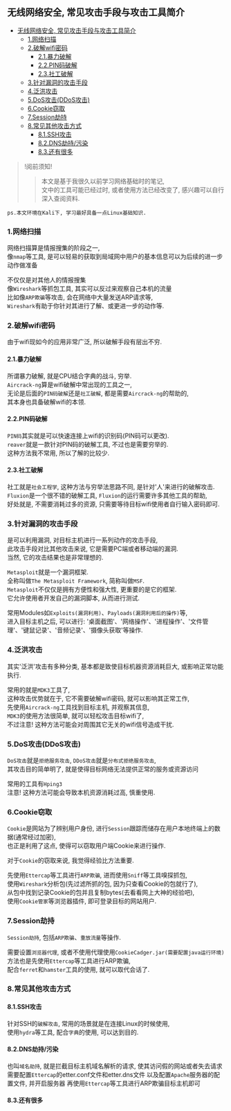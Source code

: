 ## 无线网络安全, 常见攻击手段与攻击工具简介

- [无线网络安全, 常见攻击手段与攻击工具简介](#无线网络安全-常见攻击手段与攻击工具简介)
  - [1.网络扫描](#1网络扫描)
  - [2.破解wifi密码](#2破解wifi密码)
    - [2.1.暴力破解](#21暴力破解)
    - [2.2.PIN码破解](#22pin码破解)
    - [2.3.社工破解](#23社工破解)
  - [3.针对漏洞的攻击手段](#3针对漏洞的攻击手段)
  - [4.泛洪攻击](#4泛洪攻击)
  - [5.DoS攻击(DDoS攻击)](#5dos攻击ddos攻击)
  - [6.Cookie窃取](#6cookie窃取)
  - [7.Session劫持](#7session劫持)
  - [8.常见其他攻击方式](#8常见其他攻击方式)
    - [8.1.SSH攻击](#81ssh攻击)
    - [8.2.DNS劫持/污染](#82dns劫持污染)
    - [8.3.还有很多](#83还有很多)

> !阅前须知!  
>> 本文是基于我很久以前学习网络基础时的笔记,  
>> 文中的工具可能已经过时, 或者使用方法已经改变了, 感兴趣可以自行深入查阅资料.  

```ps.本文环境在Kali下, 学习最好具备一点Linux基础知识.```

### 1.网络扫描

网络扫描算是情报搜集的阶段之一,  
像`nmap`等工具, 是可以轻易的获取到局域网中用户的基本信息可以为后续的进一步动作做准备  

不仅仅是对其他人的情报搜集  
像`Wireshark`等抓包工具, 其实可以反过来观察自己本机的流量  
比如像`ARP欺骗`等攻击, 会在网络中大量发送ARP请求等,  
`Wireshark`有助于你针对其进行了解、或更进一步的动作等.  

### 2.破解wifi密码

由于wifi现如今的应用非常广泛, 所以破解手段有层出不穷.

#### 2.1.暴力破解

所谓暴力破解, 就是CPU结合字典的战斗, 穷举.  
`Aircrack-ng`算是wifi破解中常出现的工具之一,  
无论是后面的`PIN码破解`还是`社工破解`, 都是需要`Aircrack-ng`的帮助的,  
其本身也具备破解wifi的本领.  

#### 2.2.PIN码破解

`PIN码`其实就是可以快速连接上wifi的识别码(PIN码可以更改).  
`reaver`就是一款针对PIN码的破解工具, 不过也是需要穷举的.  
这种方法我不常用, 所以了解的比较少.  

#### 2.3.社工破解

社工就是`社会工程学`, 这种方法与穷举法思路不同, 是针对'人'来进行的破解攻击.  
`Fluxion`是一个很不错的破解工具, `Fluxion`的运行需要许多其他工具的帮助,  
好处就是, 不需要消耗过多的资源, 只需要等待目标wifi使用者自行输入密码即可.  

### 3.针对漏洞的攻击手段

是可以利用漏洞, 对目标主机进行一系列动作的攻击手段,  
此攻击手段对比其他攻击来说, 它是需要PC端或者移动端的漏洞.  
当然, 它的攻击结果也是非常理想的.  

`Metasploit`就是一个漏洞框架.  
全称叫做`The Metasploit Framework`, 简称叫做`MSF`.  
`Metasploit`不仅仅是拥有方便性和强大性, 更重要的是它的框架.  
它允许使用者开发自己的漏洞脚本, 从而进行测试.  

常用Modules如`Exploits(漏洞利用)`、`Payloads(漏洞利用后的操作)`等,  
进入目标主机之后, 可以进行: 
'桌面截图'、'网络操作'、'进程操作'、'文件管理'、'键鼠记录'、'音频记录'、'摄像头获取'等操作.

### 4.泛洪攻击

其实'泛洪'攻击有多种分类, 基本都是致使目标机器资源消耗巨大, 或影响正常功能执行.  

常用的就是`MDK3`工具了,  
这种攻击优势就在于, 它不需要破解wifi密码, 就可以影响其正常工作,  
先使用`Aircrack-ng`工具找到目标主机, 并观察其信息,  
`MDK3`的使用方法很简单, 就可以轻松攻击目标wifi了,  
不过注意! 这种方法可能会对周围其它无关的wifi信号造成干扰.  


### 5.DoS攻击(DDoS攻击)

`DoS攻击`就是`拒绝服务攻击`, `DDoS攻击`就是`分布式拒绝服务攻击`,  
其攻击目的简单明了, 就是使得目标网络无法提供正常的服务或资源访问  

常用的工具有`Hping3`  
注意! 这种方法可能会导致本机资源消耗过高, 慎重使用.  

### 6.Cookie窃取

`Cookie`是网站为了辨别用户身份, 进行`Session`跟踪而储存在用户本地终端上的数据(通常经过加密),  
也正是利用了这点, 使得可以窃取用户端Cookie来进行操作.  

对于`Cookie`的窃取来说, 我觉得经验比方法重要.  

先使用`Ettercap`等工具进行`ARP欺骗`, 进而使用`Sniff`等工具嗅探抓包,  
使用`Wireshark`分析包(先过滤所抓的包, 因为只查看Cookie的包就行了),  
从包中找到记录Cookie的包并且复制bytes(去看看网上大神的经验吧),  
使用`Cookie管家`等浏览器插件, 即可登录目标的网站用户.  

### 7.Session劫持

`Session劫持`, 包括`ARP欺骗`、`重放流量`等操作.  

需要设置`浏览器代理`, 或者不使用代理使用`CookieCadger.jar(需要配置java运行环境)`  
方法也是先使用`Ettercap`等工具进行ARP欺骗,  
配合`ferret`和`hamster`工具的使用, 就可以取代会话了.  

### 8.常见其他攻击方式

#### 8.1.SSH攻击

针对SSH的`破解攻击`, 常用的场景就是在连接Linux的时候使用,  
使用`hydra`等工具, 配合`字典`的使用, 可以达到目的.  

#### 8.2.DNS劫持/污染

也叫`域名劫持`, 就是拦截目标主机域名解析的请求, 使其访问假的网站或者失去请求
需要配置`Ettercap`的etter.conf文件和etter.dns文件
以及配置`Apache`服务器的配置文件, 并开启服务器
再使用`Ettercap`等工具进行ARP欺骗目标主机即可

#### 8.3.还有很多
